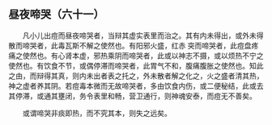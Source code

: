 ## 昼夜啼哭（六十一）


&emsp;&emsp;凡小儿出痘而昼夜啼哭者，当辩其虚实表里而治之。其有内未得出，或外未得散而啼哭者，此毒瓦斯不解之使然也。有阳邪火盛，红赤 突而啼哭者，此痘盘疼痛之使然也。有心肾本虚，邪热乘阴而啼哭者，此或以神志不摄，或以烦热不宁之使然也。有饮食不节，或偶停滞而啼哭者，此胃气不和，腹痛腹胀之使然也。知此之由，而辩得其真，则内未出者表之托之，外未散者解之化之，火之盛者清其热，神之虚者养其阴。若痘毒本微而无故啼哭者，多由饮食内伤，或二便秘结，此或去其停滞，或通其壅闭，务令表里和畅，营卫通行，则神魂安泰，而痘无不善矣。

&emsp;&emsp;或谓啼哭非痰即热，而不究其本，则失之远矣。

